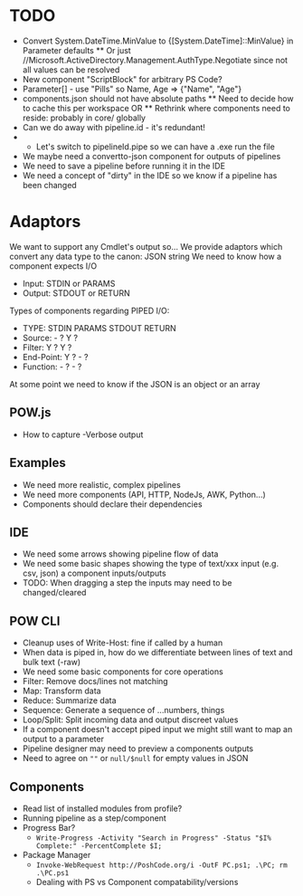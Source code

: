 # TODO

* Convert System.DateTime.MinValue to {[System.DateTime]::MinValue} in Parameter defaults
** Or just //Microsoft.ActiveDirectory.Management.AuthType.Negotiate since not all values can be resolved
* New component "ScriptBlock" for arbitrary PS Code?
* Parameter[] - use "Pills" so Name, Age => {"Name", "Age"}
* components.json should not have absolute paths
** Need to decide how to cache this per workspace OR
** Rethrink where components need to reside: probably in core/ globally
* Can we do away with pipeline.id - it's redundant!
* * Let's switch to pipelineId.pipe so we can have a .exe run the file
* We maybe need a convertto-json component for outputs of pipelines
* We need to save a pipeline before running it in the IDE
* We need a concept of "dirty" in the IDE so we know if a pipeline has been changed

# Adaptors
We want to support any Cmdlet's output so...
We provide adaptors which convert any data type to the canon: JSON string
We need to know how a component expects I/O
* Input: STDIN or PARAMS
* Output: STDOUT or RETURN

Types of components regarding PIPED I/O:
* TYPE:         STDIN       PARAMS      STDOUT      RETURN
* Source:       -           ?           Y           ?
* Filter:       Y           ?           Y           ?
* End-Point:    Y           ?           -           ?
* Function:     -           ?           -           ?

At some point we need to know if the JSON is an object or an array

## POW.js
* How to capture -Verbose output

## Examples
* We need more realistic, complex pipelines
* We need more components (API, HTTP, NodeJs, AWK, Python...)
 * Components should declare their dependencies

## IDE
* We need some arrows showing pipeline flow of data
* We need some basic shapes showing the type of text/xxx input (e.g. csv, json) a component inputs/outputs
* TODO: When dragging a step the inputs may need to be changed/cleared

## POW CLI
* Cleanup uses of Write-Host: fine if called by a human
* When data is piped in, how do we differentiate between lines of text and bulk text (-raw)
* We need some basic components for core operations
 * Filter: Remove docs/lines not matching
 * Map: Transform data
 * Reduce: Summarize data
 * Sequence: Generate a sequence of ...numbers, things
 * Loop/Split: Split incoming data and output discreet values
* If a component doesn't accept piped input we might still want to map an output to a parameter
* Pipeline designer may need to preview a components outputs
* Need to agree on `""` or `null/$null` for empty values in JSON


## Components
* Read list of installed modules from profile?
* Running pipeline as a step/component
* Progress Bar?
  * `Write-Progress -Activity "Search in Progress" -Status "$I% Complete:" -PercentComplete $I;`
* Package Manager
  * `Invoke-WebRequest http://PoshCode.org/i -OutF PC.ps1; .\PC; rm .\PC.ps1`
  * Dealing with PS vs Component compatability/versions